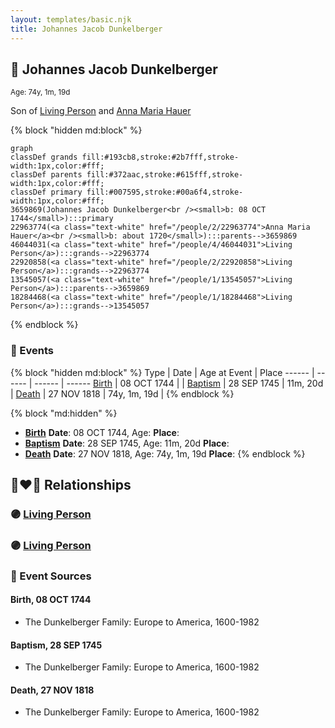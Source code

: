 ```yaml
---
layout: templates/basic.njk
title: Johannes Jacob Dunkelberger
---
```

## 🔵 Johannes Jacob Dunkelberger
<small>Age: 74y, 1m, 19d</small>

Son of [Living Person](/people/1/13545057) and [Anna Maria Hauer](/people/2/22963774)

{% block "hidden md:block" %}
```mermaid
graph
classDef grands fill:#193cb8,stroke:#2b7fff,stroke-width:1px,color:#fff;
classDef parents fill:#372aac,stroke:#615fff,stroke-width:1px,color:#fff;
classDef primary fill:#007595,stroke:#00a6f4,stroke-width:1px,color:#fff;
3659869(Johannes Jacob Dunkelberger<br /><small>b: 08 OCT 1744</small>):::primary
22963774(<a class="text-white" href="/people/2/22963774">Anna Maria Hauer</a><br /><small>b: about 1720</small>):::parents-->3659869
46044031(<a class="text-white" href="/people/4/46044031">Living Person</a>):::grands-->22963774
22920858(<a class="text-white" href="/people/2/22920858">Living Person</a>):::grands-->22963774
13545057(<a class="text-white" href="/people/1/13545057">Living Person</a>):::parents-->3659869
18284468(<a class="text-white" href="/people/1/18284468">Living Person</a>):::grands-->13545057
```
{% endblock %}

### 📆 Events

{% block "hidden md:block" %}
Type | Date | Age at Event | Place
------ | ------ | ------ | ------
[Birth](#event-event-2) | 08 OCT 1744 |  |
[Baptism](#event-event-0) | 28 SEP 1745 | 11m, 20d |
[Death](#event-event-4) | 27 NOV 1818 | 74y, 1m, 19d |
{% endblock %}

{% block "md:hidden" %}
- **[Birth](#event-event-2)**
**Date**: 08 OCT 1744, Age:
**Place**:
- **[Baptism](#event-event-0)**
**Date**: 28 SEP 1745, Age: 11m, 20d
**Place**:
- **[Death](#event-event-4)**
**Date**: 27 NOV 1818, Age: 74y, 1m, 19d
**Place**:
{% endblock %}

## 👩‍❤️‍👨 Relationships

### 🟣 [Living Person](/people/2/28574928)

### 🟣 [Living Person](/people/7/71135297)

### 📰 Event Sources

#### <a id="event-event-2"></a> Birth, 08 OCT 1744
* The Dunkelberger Family: Europe to America, 1600-1982

#### <a id="event-event-0"></a> Baptism, 28 SEP 1745
* The Dunkelberger Family: Europe to America, 1600-1982

#### <a id="event-event-4"></a> Death, 27 NOV 1818
* The Dunkelberger Family: Europe to America, 1600-1982